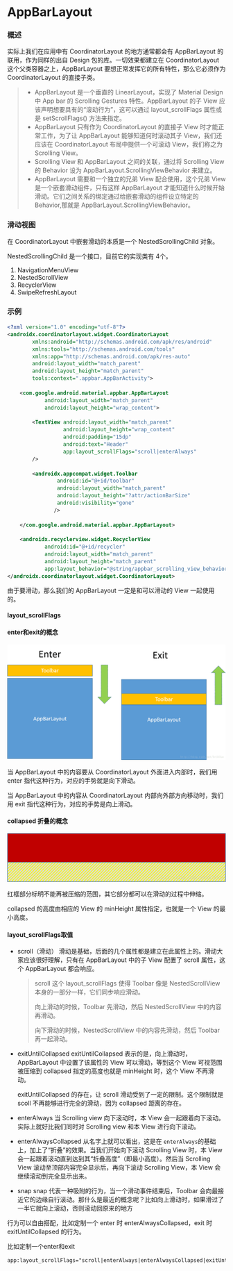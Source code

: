 # AppBarLayout

### 概述

实际上我们在应用中有 CoordinatorLayout 的地方通常都会有 AppBarLayout 的联用，作为同样的出自 Design 包的库。一切效果都建立在 CoordinatorLayout 这个父类容器之上，AppBarLayout 要想正常发挥它的所有特性，那么它必须作为 CoordinatorLayout 的直接子类。

> * AppBarLayout 是一个垂直的 LinearLayout，实现了 Material Design 中 App bar 的 Scrolling Gestures 特性。AppBarLayout 的子 View 应该声明想要具有的“滚动行为”，这可以通过 layout_scrollFlags 属性或是 setScrollFlags() 方法来指定。
> * AppBarLayout 只有作为 CoordinatorLayout 的直接子 View 时才能正常工作，为了让 AppBarLayout 能够知道何时滚动其子 View，我们还应该在 CoordinatorLayout 布局中提供一个可滚动 View，我们称之为 Scrolling View。
> * Scrolling View 和 AppBarLayout 之间的关联，通过将 Scrolling View 的 Behavior 设为 AppBarLayout.ScrollingViewBehavior 来建立。
> * AppBarLayout 需要和一个独立的兄弟 View 配合使用，这个兄弟 View 是一个嵌套滑动组件，只有这样 AppBarLayout 才能知道什么时候开始滑动。它们之间关系的绑定通过给嵌套滑动的组件设立特定的 Behavior,那就是 AppBarLayout.ScrollingViewBehavior。

### 滑动视图

在 CoordinatorLayout 中嵌套滑动的本质是一个 NestedScrollingChild 对象。

NestedScrollingChild 是一个接口，目前它的实现类有 4个。 

1. NavigationMenuView
2. NestedScrollView
3. RecyclerView
4. SwipeRefreshLayout

### 示例

```xml
<?xml version="1.0" encoding="utf-8"?>
<androidx.coordinatorlayout.widget.CoordinatorLayout
        xmlns:android="http://schemas.android.com/apk/res/android"
        xmlns:tools="http://schemas.android.com/tools"
        xmlns:app="http://schemas.android.com/apk/res-auto"
        android:layout_width="match_parent"
        android:layout_height="match_parent"
        tools:context=".appbar.AppBarActivity">

    <com.google.android.material.appbar.AppBarLayout
            android:layout_width="match_parent"
            android:layout_height="wrap_content">

        <TextView android:layout_width="match_parent"
                  android:layout_height="wrap_content"
                  android:padding="15dp"
                  android:text="Header"
                  app:layout_scrollFlags="scroll|enterAlways"
        />

        <androidx.appcompat.widget.Toolbar
                android:id="@+id/toolbar"
                android:layout_width="match_parent"
                android:layout_height="?attr/actionBarSize"
                android:visibility="gone"
               />

    </com.google.android.material.appbar.AppBarLayout>

    <androidx.recyclerview.widget.RecyclerView
            android:id="@+id/recycler"
            android:layout_width="match_parent"
            android:layout_height="match_parent"
            app:layout_behavior="@string/appbar_scrolling_view_behavior"/>
</androidx.coordinatorlayout.widget.CoordinatorLayout>

```

由于要滑动，那么我们的 AppBarLayout 一定是和可以滑动的 View 一起使用的。

#### layout_scrollFlags

#### enter和exit的概念

![image](./images/enter-exit.jpg)



当 AppBarLayout 中的内容要从 CoordinatorLayout 外面进入内部时，我们用 enter 指代这种行为，对应的手势就是向下滑动。

当 AppBarLayout 中的内容从 CoordinatorLayout 内部向外部方向移动时，我们用 exit 指代这种行为，对应的手势是向上滑动。

#### collapsed 折叠的概念

![image](./images/collapsed.jpg)

红框部分标明不能再被压缩的范围，其它部分都可以在滑动的过程中伸缩。

collapsed 的高度由相应的 View 的 minHeight 属性指定，也就是一个 View 的最小高度。

 #### layout_scrollFlags取值

- scroll（滑动）
  滑动是基础，后面的几个属性都是建立在此属性上的。滑动大家应该很好理解，只有在 AppBarLayout 中的子 View 配置了 scroll 属性，这个 AppBarLayout 都会响应。

  > scroll 这个 layout_scrollFlags 使得 Toolbar 像是 NestedScrollView 本身的一部分一样，它们同步响应滑动。
  >
  > 向上滑动的时候，Toolbar 先滑动，然后 NestedScrollView 中的内容再滑动。
  >
  > 向下滑动的时候，NestedScrollView 中的内容先滑动，然后 Toolbar 再一起滑动。

- exitUntilCollapsed
  exitUntilCollapsed 表示的是，向上滑动时，AppBarLayout 中设置了该属性的 View 可以滑动，等到这个 View 可视范围被压缩到 collapsed 指定的高度也就是 minHeight 时，这个 View 不再滑动。

  exitUntilCollapsed 的存在，让 scroll 滑动受到了一定的限制。这个限制就是 scoll 不再能够进行完全的滑动，因为 collapsed 距离的存在。

- enterAlways
  当 Scrolling view 向下滚动时，本 View 会一起跟着向下滚动。实际上就好比我们同时对 Scrolling view 和本 View 进行向下滚动。

- enterAlwaysCollapsed
  从名字上就可以看出，这是在 `enterAlways`的基础上，加上了“折叠”的效果。当我们开始向下滚动 Scrolling View 时，本 View 会一起跟着滚动直到达到其“折叠高度”（即最小高度）。然后当 Scrolling View 滚动至顶部内容完全显示后，再向下滚动 Scrolling View，本 View 会继续滚动到完全显示出来。

- snap
  snap 代表一种吸附的行为，当一个滑动事件结束后，Toolbar 会向最接近它的边缘自行滚动。那什么是最近的概念呢？比如向上滑动时，如果滑过了一半它就向上滚动，否则滚动回原来的地方



行为可以自由搭配，比如定制一个 enter 时 enterAlwaysCollapsed，exit 时 exitUntilCollapsed 的行为。

比如定制一个enter和exit

```xml
app:layout_scrollFlags="scroll|enterAlways|enterAlwaysCollapsed|exitUntilCollapsed" 
```

